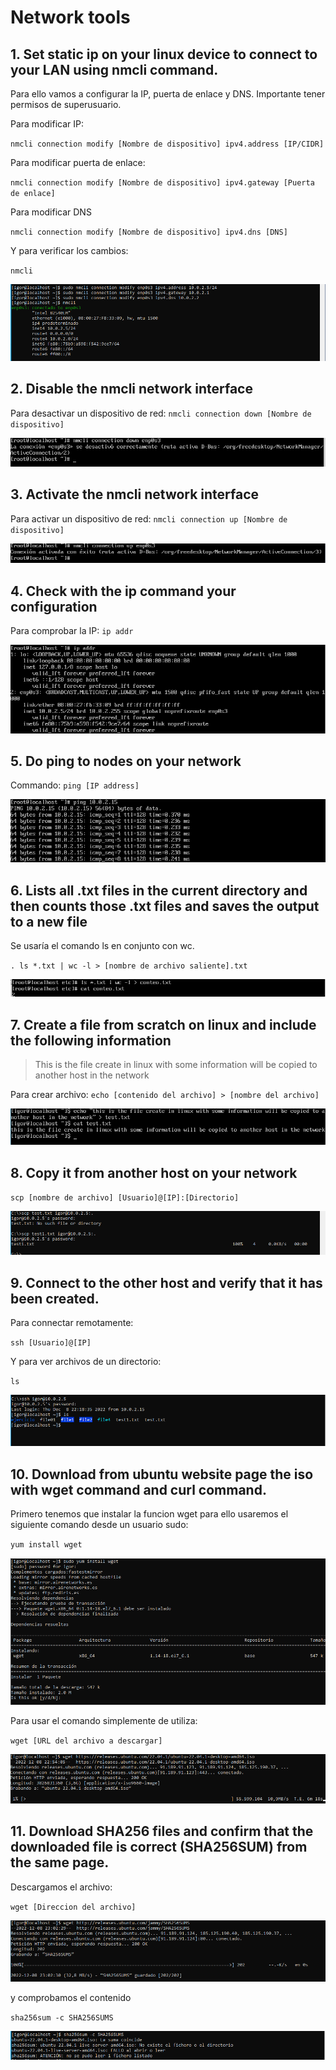 # Network tools

## 1. Set static ip on your linux device to connect to your LAN using nmcli command.

Para ello vamos a configurar la IP, puerta de enlace y DNS. Importante tener permisos de superusuario.

Para modificar IP:

`nmcli connection modify [Nombre de dispositivo] ipv4.address [IP/CIDR]`

Para modificar puerta de enlace:

`nmcli connection modify [Nombre de dispositivo] ipv4.gateway [Puerta de enlace]`

Para modificar DNS

`nmcli connection modify [Nombre de dispositivo] ipv4.dns [DNS]`

Y para verificar los cambios:

`nmcli`

![](img/nmcli1.png)

## 2. Disable the nmcli network interface

Para desactivar un dispositivo de red:
`nmcli connection down [Nombre de dispositivo]`

![](img/nmcli2.png)

## 3. Activate the nmcli network interface

Para activar un dispositivo de red:
`nmcli connection up [Nombre de dispositivo]`

![](img/nmcli3.png)

## 4. Check with the ip command your configuration

Para comprobar la IP:
`ip addr`

![](img/nmcli4.png)

## 5. Do ping to nodes on your network

Commando: 
`ping [IP address]`

![](img/nmcli5.png)

## 6. Lists all .txt files in the current directory and then counts those .txt files and saves the output to a new file

Se usaría el comando ls en conjunto con wc.

`. ls *.txt | wc -l > [nombre de archivo saliente].txt`

![](img/nmcli6.png)

## 7. Create a file from scratch on linux and include the following information

> This is the file create in linux with some information will be copied to another host in the network

Para crear archivo:
`echo [contenido del archivo] > [nombre del archivo] `

![](img/nmcli7.png)

## 8. Copy it from another host on your network

`scp [nombre de archivo] [Usuario]@[IP]:[Directorio]`

![](img/nmcli8.png)

## 9. Connect to the other host and verify that it has been created.

Para connectar remotamente:

`ssh [Usuario]@[IP]`

Y para ver archivos de un directorio:

`ls`

![](img/nmcli9.png)

## 10. Download from ubuntu website page the iso with wget command and curl command.

Primero tenemos que instalar la funcion wget para ello usaremos el siguiente comando desde un usuario sudo:

`yum install wget`

![](img/nmcli10.png)

Para usar el comando simplemente de utiliza:


`wget [URL del archivo a descargar]`

![](img/nmcli11.png)

## 11. Download SHA256 files and confirm that the downloaded file is correct (SHA256SUM) from the same page.


Descargamos el archivo:

`wget [Direccion del archivo]`

![](img/nmcli12.png)

y comprobamos el contenido

`sha256sum -c SHA256SUMS`

![](img/nmcli13.png)

